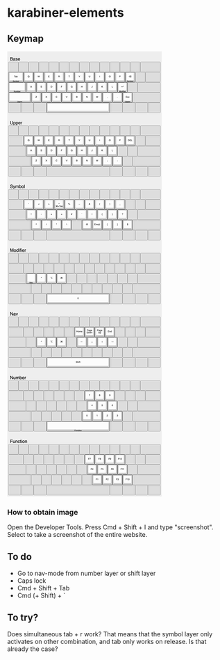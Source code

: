 # karabiner-elements

## Keymap

![](keyboard-layout.png)

### How to obtain image

Open the Developer Tools. Press Cmd + Shift + I and type "screenshot". Select to take a screenshot of the entire website.

## To do

- Go to nav-mode from number layer or shift layer
- Caps lock
- Cmd + Shift + Tab
- Cmd (+ Shift) + `

## To try?

Does simultaneous tab + r work? That means that the symbol layer only activates on other combination, and tab only works on release. Is that already the case?
